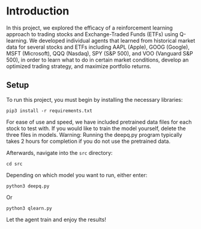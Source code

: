 # Introduction 
In this project, we explored the efficacy of a reinforcement learning approach to 
trading stocks and Exchange-Traded Funds (ETFs) using Q-learning. We developed individual 
agents that learned from historical market data for several stocks and ETFs including 
AAPL (Apple), GOOG (Google), MSFT (Microsoft), QQQ (Nasdaq), SPY (S&P 500), and 
VOO (Vanguard S&P 500), in order to learn what to do in certain market conditions, 
develop an optimized trading strategy, and maximize portfolio returns. 


## Setup 
To run this project, you must begin by installing the necessary libraries:
```
pip3 install -r requirements.txt
```

For ease of use and speed, we have included pretrained data files for each stock to test with.
If you would like to train the model yourself, delete the three files in models.
Warning: Running the deepq.py program typically takes 2 hours for completion if you do not
use the pretrained data.

Afterwards, navigate into the `src` directory:
```
cd src
```

Depending on which model you want to run, either enter:
```
python3 deepq.py
```

Or 
```
python3 qlearn.py
```

Let the agent train and enjoy the results!